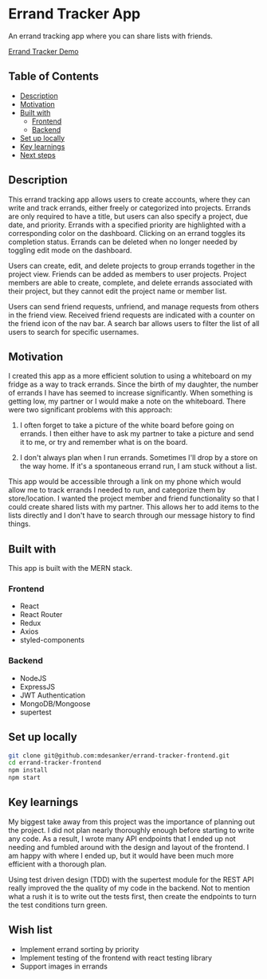 # Errand Tracker App

An errand tracking app where you can share lists with friends.

[Errand Tracker Demo]()

## Table of Contents

- [Description](#Description)
- [Motivation](#Motivation)
- [Built with](#Built-with)
  - [Frontend](#Frontend)
  - [Backend](#Backend)
- [Set up locally](#Set-up-locally)
- [Key learnings](#Key-learnings)
- [Next steps](#Next-steps)

## Description

This errand tracking app allows users to create accounts, where they can write and track errands, either freely or categorized into projects. Errands are only required to have a title, but users can also specify a project, due date, and priority. Errands with a specified priority are highlighted with a corresponding color on the dashboard. Clicking on an errand toggles its completion status. Errands can be deleted when no longer needed by toggling edit mode on the dashboard.

Users can create, edit, and delete projects to group errands together in the project view. Friends can be added as members to user projects. Project members are able to create, complete, and delete errands associated with their project, but they cannot edit the project name or member list.

Users can send friend requests, unfriend, and manage requests from others in the friend view. Received friend requests are indicated with a counter on the friend icon of the nav bar. A search bar allows users to filter the list of all users to search for specific usernames.

## Motivation

I created this app as a more efficient solution to using a whiteboard on my fridge as a way to track errands. Since the birth of my daughter, the number of errands I have has seemed to increase significantly. When something is getting low, my partner or I would make a note on the whiteboard. There were two significant problems with this approach:

1. I often forget to take a picture of the white board before going on errands. I then either have to ask my partner to take a picture and send it to me, or try and remember what is on the board.

2. I don't always plan when I run errands. Sometimes I'll drop by a store on the way home. If it's a spontaneous errand run, I am stuck without a list.

This app would be accessible through a link on my phone which would allow me to track errands I needed to run, and categorize them by store/location. I wanted the project member and friend functionality so that I could create shared lists with my partner. This allows her to add items to the lists directly and I don't have to search through our message history to find things.

## Built with

This app is built with the MERN stack.

### Frontend

- React
- React Router
- Redux
- Axios
- styled-components

### Backend

- NodeJS
- ExpressJS
- JWT Authentication
- MongoDB/Mongoose
- supertest

## Set up locally

```bash
git clone git@github.com:mdesanker/errand-tracker-frontend.git
cd errand-tracker-frontend
npm install
npm start
```

## Key learnings

My biggest take away from this project was the importance of planning out the project. I did not plan nearly thoroughly enough before starting to write any code. As a result, I wrote many API endpoints that I ended up not needing and fumbled around with the design and layout of the frontend. I am happy with where I ended up, but it would have been much more efficient with a thorough plan.

Using test driven design (TDD) with the supertest module for the REST API really improved the the quality of my code in the backend. Not to mention what a rush it is to write out the tests first, then create the endpoints to turn the test conditions turn green.

## Wish list

- Implement errand sorting by priority
- Implement testing of the frontend with react testing library
- Support images in errands
